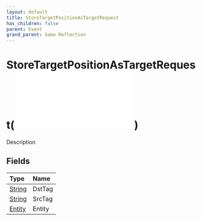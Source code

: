 ```yaml
---
layout: default
title: StoreTargetPositionAsTargetRequest
has_children: false
parent: Event
grand_parent: Game Reflection
---
```

# StoreTargetPositionAsTargetRequest( ![ EntityEventBase ](/game-reflection/events/entity_event_base.md) )
Description 

## Fields
| Type | Name |
|:-------------|:--------------|
| [String](/game-reflection/components/string.md) | DstTag |
| [String](/game-reflection/components/string.md) | SrcTag |
| [Entity](/game-reflection/classes/entity.md) | Entity |
